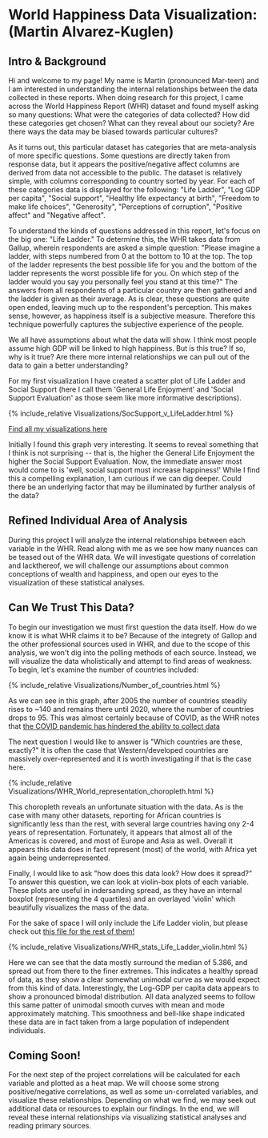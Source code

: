 # World Happiness Data Visualization: (Martin Alvarez-Kuglen)

## Intro & Background ##
Hi and welcome to my page! My name is Martin (pronounced Mar-teen) and I am interested in understanding the internal relationships between the data collected in these reports. When doing research for this project, I came across the World Happiness Report (WHR) dataset and found myself asking so many questions: What were the categories of data collected? How did these categories get chosen? What can they reveal about our society? Are there ways the data may be biased towards particular cultures?

As it turns out, this particular dataset has categories that are meta-analysis of more specific questions. Some questions are directly taken from response data, but it appears the positive/negative affect columns are derived from data not accessible to the public. The dataset is relatively simple, with columns corresponding to country sorted by year. For each of these categories data is displayed for the following: "Life Ladder",	"Log GDP per capita",	"Social support",	"Healthy life expectancy at birth",	"Freedom to make life choices",	"Generosity",	"Perceptions of corruption",	"Positive affect" and	"Negative affect".

To understand the kinds of questions addressed in this report, let's focus on the big one: "Life Ladder." To determine this, the WHR takes data from Gallup, wherein respondents are asked a simple question: 
"Please imagine a ladder, with steps numbered from 0 at the bottom to 10 at the top. The top of the ladder represents the best possible life for you and the bottom of the ladder represents the worst possible life for you. On which step of the ladder would you say you personally feel you stand at this time?"
The answers from all respondents of a particular country are then gathered and the ladder is given as their average. As is clear, these questions are quite open ended, leaving much up to the respondent's perception. This makes sense, however, as happiness itself is a subjective measure. Therefore this technique powerfully captures the subjective experience of the people.

We all have assumptions about what the data will show. I think most people assume high GDP will be linked to high happiness. But is this true? If so, why is it true? Are there more internal relationships we can pull out of the data to gain a better understanding?

For my first visualization I have created a scatter plot of Life Ladder and Social Support (here I call them 'General Life Enjoyment' and 'Social Support Evaluation' as those seem like more informative descriptions).

{% include_relative Visualizations/SocSupport_v_LifeLadder.html %}

[Find all my visualizations here](/Martin_Alvarez-Kuglen/Visualizations/)


Initially I found this graph very interesting. It seems to reveal something that I think is not surprising -- that is, the higher the General Life Enjoyment the higher the Social Support Evaluation. Now, the immediate answer most would come to is 'well, social support must increase happiness!' While I find this a compelling explanation, I am curious if we can dig deeper. Could there be an underlying factor that may be illuminated by further analysis of the data?

## Refined Individual Area of Analysis

During this project I will analyze the internal relationships between each variable in the WHR. Read along with me as we see how many nuances can be teased out of the WHR data. We will investigate questions of correlation and lackthereof, we will challenge our assumptions about common conceptions of wealth and happiness, and open our eyes to the visualization of these statistical analyses.

## Can We Trust This Data?

To begin our investigation we must first question the data itself. How do we know it is what WHR claims it to be? Because of the integrety of Gallop and the other professional sources used in WHR, and due to the scope of this analysis, we won't dig into the polling methods of each source. Instead, we will visualize the data wholistically and attempt to find areas of weakness. To begin, let's examine the number of countries included:

{% include_relative Visualizations/Number_of_countries.html %}

As we can see in this graph, after 2005 the number of countries steadily rises to ~140 and remains there until 2020, where the number of countries drops to 95. This was almost certainly because of COVID, as the WHR notes that [the COVID pandemic has hindered the ability to collect data](https://worldhappiness.report/ed/2021/)

The next question I would like to answer is "Which countries are these, exactly?" It is often the case that Western/developed countries are massively over-represented and it is worth investigating if that is the case here.

{% include_relative Visualizations/WHR_World_representation_choropleth.html %}

This choropleth reveals an unfortunate situation with the data. As is the case with many other datasets, reporting for African countries is significantly less than the rest, with several large countries having ony 2-4 years of representation. Fortunately, it appears that almost all of the Americas is covered, and most of Europe and Asia as well. Overall it appears this data does in fact represent (most) of the world, with Africa yet again being underrepresented.

Finally, I would like to ask "how does this data look? How does it spread?" To answer this question, we can look at violin-box plots of each variable. These plots are useful in indersanding spread, as they have an internal boxplot (representing the 4 quartiles) and an overlayed 'violin' which beautifully visualizes the mass of the data.

For the sake of space I will only include the Life Ladder violin, but please check out [this file for the rest of them!](https://github.com/hagerna/World-Happiness-Data/tree/gh-pages/Martin_Alvarez-Kuglen/violins.md)

{% include_relative Visualizations/WHR_stats_Life_Ladder_violin.html %}

Here we can see that the data mostly surround the median of 5.386, and spread out from there to the finer extremes. This indicates a healthy spread of data, as they show a clear somewhat unimodal curve as we would expect from this kind of data. Interestingly, the Log-GDP per capita data appears to show a pronounced bimodal distribution. All data analyzed seems to follow this same patter of unimodal smooth curves with mean and mode approximately matching. This smoothness and bell-like shape indicated these data are in fact taken from a large population of independent individuals.

## Coming Soon!

For the next step of the project correlations will be calculated for each variable and plotted as a heat map. We will choose some strong positive/negative correlations, as well as some un-correlated variables, and visualize these relationships. Depending on what we find, we may seek out additional data or resources to explain our findings. In the end, we will reveal these internal relationships via visualizing statistical analyses and reading primary sources.
